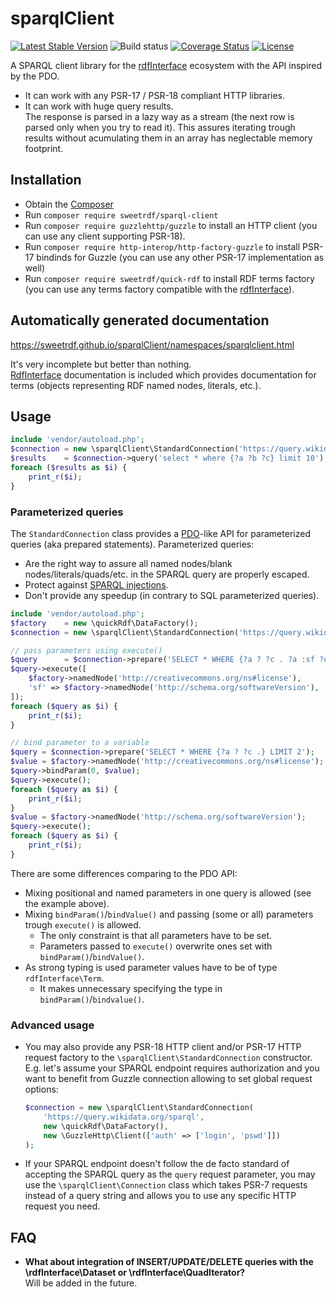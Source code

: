 # sparqlClient

[![Latest Stable Version](https://poser.pugx.org/sweetrdf/sparql-client/v/stable)](https://packagist.org/packages/sweetrdf/sparql-client)
![Build status](https://github.com/sweetrdf/sparqlClient/workflows/phpunit/badge.svg?branch=master)
[![Coverage Status](https://coveralls.io/repos/github/sweetrdf/sparqlClient/badge.svg?branch=master)](https://coveralls.io/github/sweetrdf/sparqlClient?branch=master)
[![License](https://poser.pugx.org/sweetrdf/sparql-client/license)](https://packagist.org/packages/sweetrdf/sparql-client)


A SPARQL client library for the [rdfInterface](https://github.com/sweetrdf/rdfInterface/) ecosystem with the API inspired by the PDO.

* It can work with any PSR-17 / PSR-18 compliant HTTP libraries.
* It can work with huge query results.\
  The response is parsed in a lazy way as a stream (the next row is parsed only when you try to read it).
  This assures iterating trough results without acumulating them in an array has neglectable memory footprint.

## Installation

* Obtain the [Composer](https://getcomposer.org)
* Run `composer require sweetrdf/sparql-client`
* Run `composer require guzzlehttp/guzzle` to install an HTTP client (you can use any client supporting PSR-18).
* Run `composer require http-interop/http-factory-guzzle` to install PSR-17 bindinds for Guzzle (you can use any other PSR-17 implementation as well)
* Run `composer require sweetrdf/quick-rdf` to install RDF terms factory 
  (you can use any terms factory compatible with the [rdfInterface](https://github.com/sweetrdf/rdfInterface/)).

## Automatically generated documentation

https://sweetrdf.github.io/sparqlClient/namespaces/sparqlclient.html

It's very incomplete but better than nothing.\
[RdfInterface](https://github.com/sweetrdf/rdfInterface/) documentation is included which provides documentation for terms (objects representing RDF named nodes, literals, etc.).

## Usage

```php
include 'vendor/autoload.php';
$connection = new \sparqlClient\StandardConnection('https://query.wikidata.org/sparql', new \quickRdf\DataFactory());
$results    = $connection->query('select * where {?a ?b ?c} limit 10');
foreach ($results as $i) {
    print_r($i);
}
```

### Parameterized queries

The `StandardConnection` class provides a [PDO](https://www.php.net/manual/en/book.pdo.php)-like API for parameterized queries (aka prepared statements).
Parameterized queries:

* Are the right way to assure all named nodes/blank nodes/literals/quads/etc. in the SPARQL query are properly escaped.
* Protect against [SPARQL injections](https://www.google.com/search?q=sparql+injection).
* Don't provide any speedup (in contrary to SQL parameterized queries).

```php
include 'vendor/autoload.php';
$factory    = new \quickRdf\DataFactory();
$connection = new \sparqlClient\StandardConnection('https://query.wikidata.org/sparql', $factory);

// pass parameters using execute()
$query      = $connection->prepare('SELECT * WHERE {?a ? ?c . ?a :sf ?d .} LIMIT 10');
$query->execute([
    $factory->namedNode('http://creativecommons.org/ns#license'),
    'sf' => $factory->namedNode('http://schema.org/softwareVersion'),
]);
foreach ($query as $i) {
    print_r($i);
}

// bind parameter to a variable
$query = $connection->prepare('SELECT * WHERE {?a ? ?c .} LIMIT 2');
$value = $factory->namedNode('http://creativecommons.org/ns#license');
$query->bindParam(0, $value);
$query->execute();
foreach ($query as $i) {
    print_r($i);
}
$value = $factory->namedNode('http://schema.org/softwareVersion');
$query->execute();
foreach ($query as $i) {
    print_r($i);
}
```

There are some differences comparing to the PDO API:

* Mixing positional and named parameters in one query is allowed (see the example above).
* Mixing `bindParam()`/`bindValue()` and passing (some or all) parameters trough `execute()` is allowed.
  * The only constraint is that all parameters have to be set.
  * Parameters passed to `execute()` overwrite ones set with `bindParam()`/`bindValue()`.
* As strong typing is used parameter values have to be of type `rdfInterface\Term`.
  * It makes unnecessary specifying the type in `bindParam()`/`bindvalue()`.

### Advanced usage

* You may also provide any PSR-18 HTTP client and/or PSR-17 HTTP request factory to the `\sparqlClient\StandardConnection` constructor.
  E.g. let's assume your SPARQL endpoint requires authorization and you want to benefit from Guzzle connection allowing to set global request options:
  ```php
  $connection = new \sparqlClient\StandardConnection(
      'https://query.wikidata.org/sparql', 
      new \quickRdf\DataFactory(),
      new \GuzzleHttp\Client(['auth' => ['login', 'pswd']])
  );
  ```
* If your SPARQL endpoint doesn't follow the de facto standard of accepting the SPARQL query as the `query` request parameter,
  you may use the `\sparqlClient\Connection` class which takes PSR-7 requests instead of a query string and allows you to use any specific HTTP request you need.

## FAQ

* **What about integration of INSERT/UPDATE/DELETE queries with the \rdfInterface\Dataset or \rdfInterface\QuadIterator?**\
  Will be added in the future.
